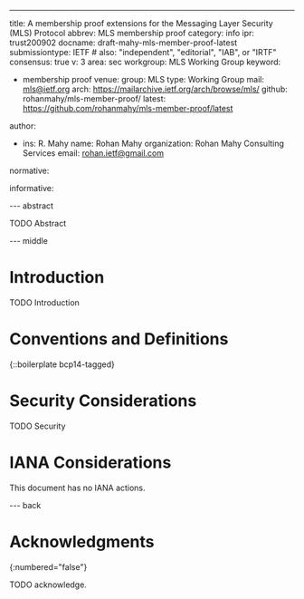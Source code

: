 ---
title: A membership proof extensions for the Messaging Layer Security (MLS) Protocol
abbrev: MLS membership proof
category: info
ipr: trust200902
docname: draft-mahy-mls-member-proof-latest
submissiontype: IETF  # also: "independent", "editorial", "IAB", or "IRTF"
consensus: true
v: 3
area: sec
workgroup: MLS Working Group
keyword:
 - membership proof
venue:
  group: MLS
  type: Working Group
  mail: mls@ietf.org
  arch: https://mailarchive.ietf.org/arch/browse/mls/
  github: rohanmahy/mls-member-proof/
  latest: https://github.com/rohanmahy/mls-member-proof/latest

author:
 -  ins: R. Mahy
    name: Rohan Mahy
    organization: Rohan Mahy Consulting Services
    email: rohan.ietf@gmail.com

normative:

informative:


--- abstract

TODO Abstract


--- middle

# Introduction

TODO Introduction


# Conventions and Definitions

{::boilerplate bcp14-tagged}


# Security Considerations

TODO Security


# IANA Considerations

This document has no IANA actions.


--- back

# Acknowledgments
{:numbered="false"}

TODO acknowledge.
